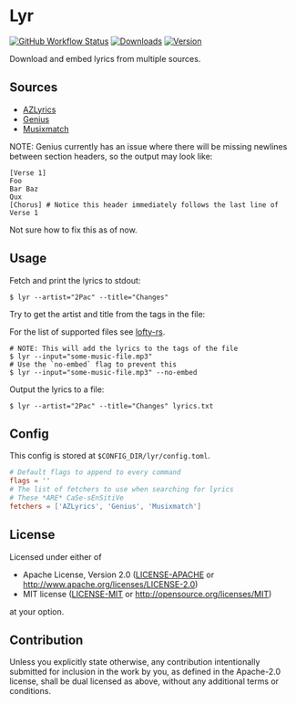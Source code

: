 # Lyr

[![GitHub Workflow Status](https://img.shields.io/github/workflow/status/Serial-ATA/lyr/CI?style=for-the-badge&logo=github)](https://github.com/Serial-ATA/lyr/actions/workflows/ci.yml)
[![Downloads](https://img.shields.io/crates/d/lyr?style=for-the-badge&logo=rust)](https://crates.io/crates/lyr)
[![Version](https://img.shields.io/crates/v/lyr?style=for-the-badge&logo=rust)](https://crates.io/crates/lyr)

Download and embed lyrics from multiple sources.

## Sources

* [AZLyrics](https://azlyrics.com)
* [Genius](https://genius.com)
* [Musixmatch](https://www.musixmatch.com)

NOTE: Genius currently has an issue where there will be missing newlines
      between section headers, so the output may look like:

```
[Verse 1]
Foo
Bar Baz
Qux
[Chorus] # Notice this header immediately follows the last line of Verse 1
```

Not sure how to fix this as of now.

## Usage

Fetch and print the lyrics to stdout:
```console
$ lyr --artist="2Pac" --title="Changes"
```

Try to get the artist and title from the tags in the file:

For the list of supported files see [lofty-rs](https://github.com/Serial-ATA/lofty-rs#supported-formats).
```console
# NOTE: This will add the lyrics to the tags of the file
$ lyr --input="some-music-file.mp3"
# Use the `no-embed` flag to prevent this
$ lyr --input="some-music-file.mp3" --no-embed
```

Output the lyrics to a file:
```console
$ lyr --artist="2Pac" --title="Changes" lyrics.txt
```

## Config

This config is stored at `$CONFIG_DIR/lyr/config.toml`.

```toml
# Default flags to append to every command
flags = ''
# The list of fetchers to use when searching for lyrics
# These *ARE* CaSe-sEnSitiVe
fetchers = ['AZLyrics', 'Genius', 'Musixmatch']
```

## License

Licensed under either of

* Apache License, Version 2.0
  ([LICENSE-APACHE](LICENSE-APACHE) or http://www.apache.org/licenses/LICENSE-2.0)
* MIT license
  ([LICENSE-MIT](LICENSE-MIT) or http://opensource.org/licenses/MIT)

at your option.

## Contribution

Unless you explicitly state otherwise, any contribution intentionally submitted
for inclusion in the work by you, as defined in the Apache-2.0 license, shall be
dual licensed as above, without any additional terms or conditions.